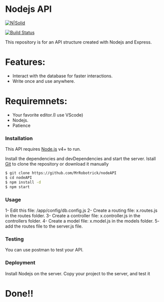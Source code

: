 # Nodejs API

[![N|Solid](https://cldup.com/dTxpPi9lDf.thumb.png)](https://nodesource.com/products/nsolid)

[![Build Status](https://travis-ci.org/joemccann/dillinger.svg?branch=master)](https://travis-ci.org/joemccann/dillinger)

This repository is for an API structure created with Nodejs and Express.


# Features:

  - Interact with the database for faster interactions.
  - Write once and use anywhere.

# Requiremnets:

  - Your favorite editor.(I use VScode)
  - Nodejs.
  - Patience

### Installation

This API requires [Node.js](https://nodejs.org/) v4+ to run.

Install the dependencies and devDependencies and start the server.
Istall [Git](https://www.npmjs.com/package/npm-git-install) to clone the repository or download it manually
```sh
$ git clone https://github.com/MrRobotrick/nodeAPI
$ cd nodeAPI
$ npm install -d
$ npm start
````

### Usage

1- Edit this file: /app/config/db.config.js
2- Create a routing file: x.routes.js in the routes folder.
3- Create a controller file: x.controller.js in the controllers folder.
4- Create a model file: x.model.js in the models folder.
5- add the routes file to the server.js file.

### Testing
You can use postman to test your API.

### Deployment

Install Nodejs on the server.
Copy your project to the server, and test it

# Done!!

